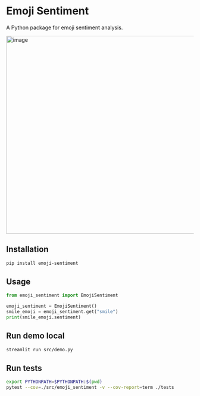# Emoji Sentiment

A Python package for emoji sentiment analysis.

<img width="531" alt="image" src="https://github.com/user-attachments/assets/5b53da6f-be97-4ec2-a2d5-dc09bd6f9917" />

## Installation

```bash
pip install emoji-sentiment
```

## Usage

```python
from emoji_sentiment import EmojiSentiment

emoji_sentiment = EmojiSentiment()
smile_emoji = emoji_sentiment.get("smile")
print(smile_emoji.sentiment)
```

## Run demo local

```sh
streamlit run src/demo.py
```

## Run tests

```sh
export PYTHONPATH=$PYTHONPATH:$(pwd)
pytest --cov=./src/emoji_sentiment -v --cov-report=term ./tests
```
